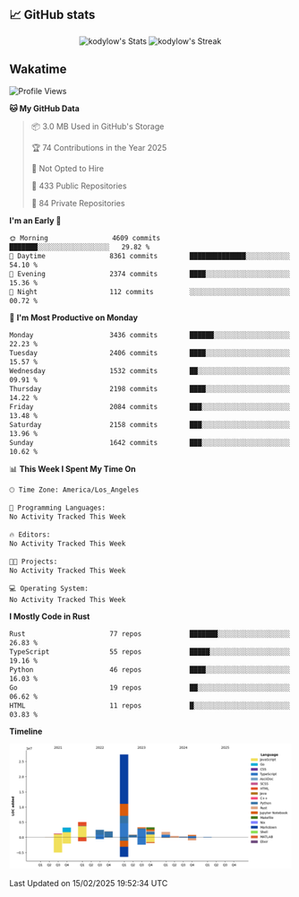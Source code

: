 ## 📈 GitHub stats
<!--START_SECTION:github-->
<div class="badges-githubstats">
  <p align="center">
    <img src="https://github-readme-stats.vercel.app/api?username=kodylow&theme=tokyonight&show_icons=true&hide_border=true&count_private=true" alt="kodylow's Stats" height="165">
    <img src="https://github-readme-streak-stats.herokuapp.com/?user=kodylow&theme=tokyonight&hide_border=true" alt="kodylow's Streak" height="165">
  </p>
</div>
<!--END_SECTION:github-->

## Wakatime 
<!--START_SECTION:waka-->
![Profile Views](http://img.shields.io/badge/Profile%20Views-4-blue)

**🐱 My GitHub Data** 

> 📦 3.0 MB Used in GitHub's Storage 
 > 
> 🏆 74 Contributions in the Year 2025
 > 
> 🚫 Not Opted to Hire
 > 
> 📜 433 Public Repositories 
 > 
> 🔑 84 Private Repositories 
 > 
**I'm an Early 🐤** 

```text
🌞 Morning                4609 commits        ███████░░░░░░░░░░░░░░░░░░   29.82 % 
🌆 Daytime                8361 commits        ██████████████░░░░░░░░░░░   54.10 % 
🌃 Evening                2374 commits        ████░░░░░░░░░░░░░░░░░░░░░   15.36 % 
🌙 Night                  112 commits         ░░░░░░░░░░░░░░░░░░░░░░░░░   00.72 % 
```
📅 **I'm Most Productive on Monday** 

```text
Monday                   3436 commits        ██████░░░░░░░░░░░░░░░░░░░   22.23 % 
Tuesday                  2406 commits        ████░░░░░░░░░░░░░░░░░░░░░   15.57 % 
Wednesday                1532 commits        ██░░░░░░░░░░░░░░░░░░░░░░░   09.91 % 
Thursday                 2198 commits        ████░░░░░░░░░░░░░░░░░░░░░   14.22 % 
Friday                   2084 commits        ███░░░░░░░░░░░░░░░░░░░░░░   13.48 % 
Saturday                 2158 commits        ███░░░░░░░░░░░░░░░░░░░░░░   13.96 % 
Sunday                   1642 commits        ███░░░░░░░░░░░░░░░░░░░░░░   10.62 % 
```


📊 **This Week I Spent My Time On** 

```text
🕑︎ Time Zone: America/Los_Angeles

💬 Programming Languages: 
No Activity Tracked This Week

🔥 Editors: 
No Activity Tracked This Week

🐱‍💻 Projects: 
No Activity Tracked This Week

💻 Operating System: 
No Activity Tracked This Week
```

**I Mostly Code in Rust** 

```text
Rust                     77 repos            ███████░░░░░░░░░░░░░░░░░░   26.83 % 
TypeScript               55 repos            █████░░░░░░░░░░░░░░░░░░░░   19.16 % 
Python                   46 repos            ████░░░░░░░░░░░░░░░░░░░░░   16.03 % 
Go                       19 repos            ██░░░░░░░░░░░░░░░░░░░░░░░   06.62 % 
HTML                     11 repos            █░░░░░░░░░░░░░░░░░░░░░░░░   03.83 % 
```



**Timeline**

![Lines of Code chart](https://raw.githubusercontent.com/Kodylow/Kodylow/master/assets/bar_graph.png)


 Last Updated on 15/02/2025 19:52:34 UTC
<!--END_SECTION:waka-->
